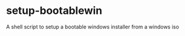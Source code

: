 setup-bootablewin
=================

A shell script to setup a bootable windows installer from a windows iso
